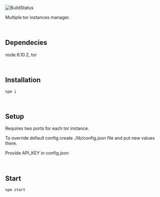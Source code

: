 ![BuildStatus](https://circleci.com/gh/ravendyg/tor-proxy.png?style=shield&circle-token=ab367138bfdcaf1a6b9bc4d39018d6e0ca7508d4)

Multiple tor instances manager.

&nbsp;

## Dependecies
node 6.10.2, tor

&nbsp;

## Installation
```
npm i
```

&nbsp;

## Setup
Requires two ports for each tor instance.

To override default config create ./lib/config.json file and put new values there.

Provide API_KEY in config.json

&nbsp;

## Start
```
npm start
```

